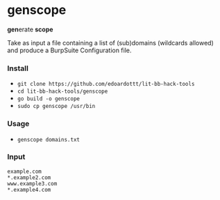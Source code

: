 # genscope

**gen**erate **scope**

Take as input a file containing a list of (sub)domains (wildcards allowed) and produce a BurpSuite Configuration file.

### Install

- `git clone https://github.com/edoardottt/lit-bb-hack-tools`
- `cd lit-bb-hack-tools/genscope`
- `go build -o genscope`
- `sudo cp genscope /usr/bin`

### Usage

- `genscope domains.txt`

### Input

```
example.com
*.example2.com
www.example3.com
*.example4.com
```